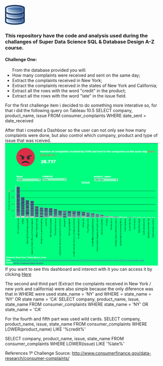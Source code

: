 <img src="https://github.com/brenoyano/SQL/blob/master/Img/2000px-Applications-database.svg.png" width="65">
<h3>This repository have the code and analysis used during the challanges of Super Data Science SQL & Database Design A-Z course.</h3>

<h4>Challenge One:</h4>

<ul>From the database provided you will:
  <li>How many complaints were received and sent on the same day;</li>
<li>Extract the complaints received in New York;</li>
<li>Extract the complaints received in the states of New York and California;</li>
<li>Extract all the rows with the word "credit" in the product;</li>
<li>Extract all the rows with the word "late" in the issue field.</li>
</ul>

For the first challenge item i decided to do something more interative so, for that i did the following query on Tableau 10.5
SELECT company, product_name, issue
FROM consumer_complaints
WHERE date_sent = date_received

After that i created a Dashboar so the user can not only see how many complaints were done, but also control which company, product and type of issue that was rceived.
<img src="https://github.com/brenoyano/SQL/blob/master/Img/Dashboard.PNG" width="900">
If you want to see this dashboard and interect with it you can access it by clicking <a href="https://public.tableau.com/profile/brenoyano#!/vizhome/SQLChallenge/Painel1">Here</a> 


The second and third part (Extract the complaints received in New York / new york and california) were also simple because the only diference was that in WHERE were used state_name = 'NY' and WHERE = state_name = 'NY' OR state name = 'CA'
SELECT company, product_name, issue, state_name
FROM consumer_complaints
WHERE state_name = 'NY' OR state_name = 'CA'

For the fourth and fifth part was used wild cards.
SELECT company, product_name, issue, state_name
FROM consumer_complaints
WHERE LOWER(product_name) LIKE '%credit%'

SELECT company, product_name, issue, state_name
FROM consumer_complaints
WHERE LOWER(issue) LIKE '%late%'

References
1º Challenge Source: http://www.consumerfinance.gov/data-research/consumer-complaints/
